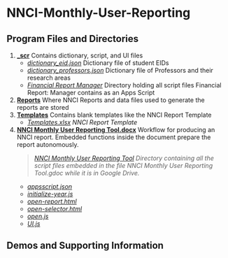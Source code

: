 # NNCI-Monthly-User-Reporting

## Program Files and Directories

1.  [**\_scr**](./_scr) Contains dictionary, script, and UI files
    - [_dictionary_eid.json_](./_scr/dictionary_eid.json) Dictionary file of student EIDs
    - [_dictionary_professors.json_](./_scr/dictionary_professors.json) Dictionary file of Professors and their research areas
    - [_Financial Report Manager_](./scr/Financial%20Report%20Manager) Directory holding all script files Financial Report: Manager contains as an Apps Script
2.  [**Reports**](./Reports) Where NNCI Reports and data files used to generate the reports are stored
3.  [**Templates**](./Templates) Contains blank templates like the NNCI Report Template
    - [_Templates.xlsx_](./Templates/Template.xlsx) _NNCI Report Template_
4.  [**NNCI Monthly User Reporting Tool.docx**](./NNCI%20Monthly%20User%20Reporting%20Tool.docx) Workflow for producing an NNCI report. Embedded functions inside the document prepare the report autonomously.
    > [_NNCI Monthly User Reporting Tool_](NNCI%20Monthly%20User%20Reporting%20Tool) _Directory containing all the script files embedded in the file NNCI Monthly User Reporting Tool.gdoc while it is in Google Drive._
    - [_appsscript.json_](./NNCI%20Monthly%20User%20Reporting%20Tool/appsscript.json)
    - [_initialize-year.js_](./NNCI%20Monthly%20User%20Reporting%20Tool/initialize-year.js)
    - [_open-report.html_](./NNCI%20Monthly%20User%20Reporting%20Tool/open-report.html)
    - [_open-selector.html_](./NNCI%20Monthly%20User%20Reporting%20Tool/open-selector.html)
    - [_open.js_](./NNCI%20Monthly%20User%20Reporting%20Tool/open.js)
    - [_UI.js_](./NNCI%20Monthly%20User%20Reporting%20Tool/UI.js)

## Demos and Supporting Information

